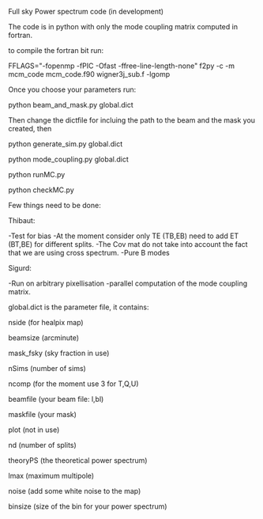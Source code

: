 Full sky Power spectrum code (in development)

The code is in python with only the mode coupling matrix computed in fortran.

to compile the fortran bit run:

FFLAGS="-fopenmp -fPIC -Ofast -ffree-line-length-none" f2py -c -m mcm_code mcm_code.f90 wigner3j_sub.f -lgomp

Once you choose your parameters run:

python beam_and_mask.py global.dict

Then change the dictfile for incluing the path to the beam and the mask you created, then

python generate_sim.py global.dict

python mode_coupling.py global.dict

python runMC.py

python checkMC.py

Few things need to be done:

Thibaut:

-Test for bias
-At the moment consider only TE (TB,EB) need to add ET (BT,BE) for different splits.
-The Cov mat do not take into account the fact that we are using cross spectrum.
-Pure B modes

Sigurd:

-Run on arbitrary pixellisation
-parallel computation of the mode coupling matrix.



global.dict is the parameter file, it contains:

nside (for healpix map)

beamsize  (arcminute)

mask_fsky (sky fraction in use)

nSims (number of sims)

ncomp (for the moment use 3 for T,Q,U)

beamfile (your beam file: l,bl)

maskfile (your mask)

plot (not in use)

nd (number of splits)

theoryPS (the theoretical power spectrum)

lmax (maximum multipole)

noise (add some white noise to the map)

binsize (size of the bin for your power spectrum)
